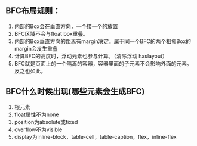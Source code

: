 ## BFC布局规则：
1. 内部的Box会在垂直方向，一个接一个的放置
2. BFC区域不会与float box重叠。
3. 内部的Box垂直方向的距离有margin决定。属于同一个BFC的两个相邻Box的margin会发生重叠
4. 计算BFC的高度时，浮动元素也参与计算。（清除浮动  haslayout）
5. BFC就是页面上的一个隔离的容器，容器里面的子元素不会影响外面的元素。反之也如此。


## BFC什么时候出现(哪些元素会生成BFC)
1. 根元素
2. float属性不为none
3. position为absolute或fixed
4. overflow不为visible
5. display为inline-block，table-cell，table-caption，flex，inline-flex
